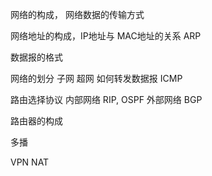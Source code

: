 网络的构成， 网络数据的传输方式

网络地址的构成，IP地址与 MAC地址的关系
ARP

数据报的格式

网络的划分
子网
超网
如何转发数据报
ICMP

路由选择协议
内部网络
    RIP, OSPF
外部网络
    BGP

路由器的构成

多播

VPN NAT
